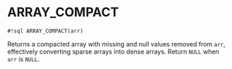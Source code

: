 # ARRAY_COMPACT

`#!sql ARRAY_COMPACT(arr)`

Returns a compacted array with missing and null values removed from `arr`, effectively
converting sparse arrays into dense arrays. Return `NULL` when `arr` is `NULL`.
